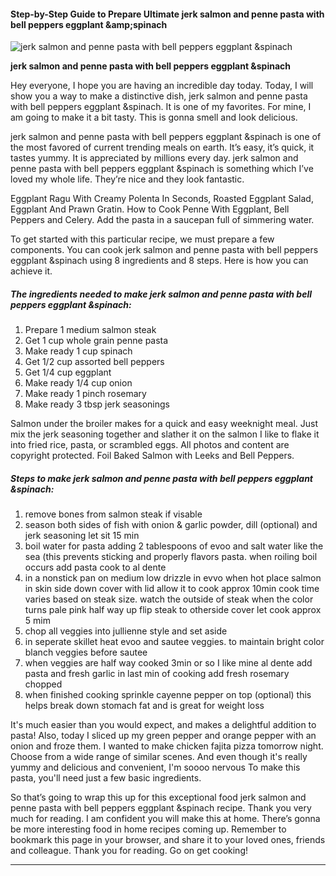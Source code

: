             

#### Step-by-Step Guide to Prepare Ultimate jerk salmon and penne pasta with bell peppers eggplant &amp;amp;spinach

![jerk salmon and penne pasta with bell peppers eggplant &amp;spinach](https://img-global.cpcdn.com/recipes/55645155/751x532cq70/jerk-salmon-and-penne-pasta-with-bell-peppers-eggplant-spinach-recipe-main-photo.jpg)

**jerk salmon and penne pasta with bell peppers eggplant &amp;spinach**

Hey everyone, I hope you are having an incredible day today. Today, I will show you a way to make a distinctive dish, jerk salmon and penne pasta with bell peppers eggplant &spinach. It is one of my favorites. For mine, I am going to make it a bit tasty. This is gonna smell and look delicious.

jerk salmon and penne pasta with bell peppers eggplant &spinach is one of the most favored of current trending meals on earth. It’s easy, it’s quick, it tastes yummy. It is appreciated by millions every day. jerk salmon and penne pasta with bell peppers eggplant &spinach is something which I’ve loved my whole life. They’re nice and they look fantastic.

Eggplant Ragu With Creamy Polenta In Seconds, Roasted Eggplant Salad, Eggplant And Prawn Gratin. How to Cook Penne With Eggplant, Bell Peppers and Celery. Add the pasta in a saucepan full of simmering water.

To get started with this particular recipe, we must prepare a few components. You can cook jerk salmon and penne pasta with bell peppers eggplant &spinach using 8 ingredients and 8 steps. Here is how you can achieve it.

##### The ingredients needed to make jerk salmon and penne pasta with bell peppers eggplant &spinach:

1.  Prepare 1 medium salmon steak
2.  Get 1 cup whole grain penne pasta
3.  Make ready 1 cup spinach
4.  Get 1/2 cup assorted bell peppers
5.  Get 1/4 cup eggplant
6.  Make ready 1/4 cup onion
7.  Make ready 1 pinch rosemary
8.  Make ready 3 tbsp jerk seasonings

Salmon under the broiler makes for a quick and easy weeknight meal. Just mix the jerk seasoning together and slather it on the salmon I like to flake it into fried rice, pasta, or scrambled eggs. All photos and content are copyright protected. Foil Baked Salmon with Leeks and Bell Peppers.

##### Steps to make jerk salmon and penne pasta with bell peppers eggplant &spinach:

1.  remove bones from salmon steak if visable
2.  season both sides of fish with onion & garlic powder, dill (optional) and jerk seasoning let sit 15 min
3.  boil water for pasta adding 2 tablespoons of evoo and salt water like the sea (this prevents sticking and properly flavors pasta. when roiling boil occurs add pasta cook to al dente
4.  in a nonstick pan on medium low drizzle in evvo when hot place salmon in skin side down cover with lid allow it to cook approx 10min cook time varies based on steak size. watch the outside of steak when the color turns pale pink half way up flip steak to otherside cover let cook approx 5 mim
5.  chop all veggies into jullienne style and set aside
6.  in seperate skillet heat evoo and sautee veggies. to maintain bright color blanch veggies before sautee
7.  when veggies are half way cooked 3min or so I like mine al dente add pasta and fresh garlic in last min of cooking add fresh rosemary chopped
8.  when finished cooking sprinkle cayenne pepper on top (optional) this helps break down stomach fat and is great for weight loss

It's much easier than you would expect, and makes a delightful addition to pasta! Also, today I sliced up my green pepper and orange pepper with an onion and froze them. I wanted to make chicken fajita pizza tomorrow night. Choose from a wide range of similar scenes. And even though it's really yummy and delicious and convenient, I'm soooo nervous To make this pasta, you'll need just a few basic ingredients.

So that’s going to wrap this up for this exceptional food jerk salmon and penne pasta with bell peppers eggplant &spinach recipe. Thank you very much for reading. I am confident you will make this at home. There’s gonna be more interesting food in home recipes coming up. Remember to bookmark this page in your browser, and share it to your loved ones, friends and colleague. Thank you for reading. Go on get cooking!

* * *